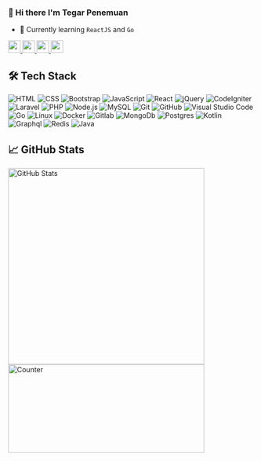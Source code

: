 ### 👋 Hi there I'm Tegar Penemuan

- 🔭  Currently learning `ReactJS` and `Go`

<p>
    <a href="https://www.linkedin.com/in/tegar-penemuan-802727186/">
    <img src="https://img.shields.io/badge/linkedin-%230077B5.svg?&style=for-the-badge&logo=linkedin&logoColor=white" height=25>
    </a> 
    <a href="https://medium.com/@tegarpenemuan">
    <img src="https://img.shields.io/badge/Medium-12100E?style=for-the-badge&logo=medium&logoColor=white" height=25>
    </a> 
    <a href="https://www.youtube.com/@TegarPenemuan">
    <img src="https://img.shields.io/badge/Youtube-E4405F?style=for-the-badge&logo=youtube&logoColor=white" height=25>
    </a>
     <a href="https://github.com/tegarpenemuan">
    <img src="https://img.shields.io/badge/github-12100E?.svg?&style=for-the-badge&logo=github&logoColor=white" height=25>
    </a>  
</p>

## 🛠️ Tech Stack
![HTML](https://img.shields.io/badge/-HTML-05122A?style=flat&logo=HTML5)
![CSS](https://img.shields.io/badge/-CSS-05122A?style=flat&logo=CSS3&logoColor=1572B6)
![Bootstrap](https://img.shields.io/badge/-Bootstrap-05122A?style=flat&logo=bootstrap&logoColor=563D7C)
![JavaScript](https://img.shields.io/badge/-JavaScript-05122A?style=flat&logo=javascript)
![React](https://img.shields.io/badge/-React-05122A?style=flat&logo=react)
![jQuery](https://img.shields.io/badge/-jQuery-05122A?style=flat&logo=jQuery)
![CodeIgniter](https://img.shields.io/badge/-CodeIgniter-05122A?style=flat&logo=CodeIgniter)
![Laravel](https://img.shields.io/badge/-Laravel-05122A?style=flat&logo=Laravel)
![PHP](https://img.shields.io/badge/-PHP-05122A?style=flat&logo=php)
![Node.js](https://img.shields.io/badge/-Node.js-05122A?style=flat&logo=node.js)
![MySQL](https://img.shields.io/badge/-MySQL-05122A?style=flat&logo=MySQL)
![Git](https://img.shields.io/badge/-Git-05122A?style=flat&logo=git)
![GitHub](https://img.shields.io/badge/-GitHub-05122A?style=flat&logo=github)
![Visual Studio Code](https://img.shields.io/badge/-Visual%20Studio%20Code-05122A?style=flat&logo=visual-studio-code&logoColor=007ACC)
![Go](https://img.shields.io/badge/-Go-05122A?style=flat&logo=go&logoColor=007ACC)
![Linux](https://img.shields.io/badge/-Linux-05122A?style=flat&logo=linux&logoColor=EAEAEA)
![Docker](https://img.shields.io/badge/-Docker-05122A?style=flat&logo=docker)
![Gitlab](https://img.shields.io/badge/-Gitlab-05122A?style=flat&logo=gitlab)
![MongoDb](https://img.shields.io/badge/-MongoDB-05122A?style=flat&logo=mongodb)
![Postgres](https://img.shields.io/badge/-Postgres-05122A?style=flat&logo=postgresql)
![Kotlin](https://img.shields.io/badge/-Kotlin-05122A?style=flat&logo=kotlin)
![Graphql](https://img.shields.io/badge/-Graphql-05122A?style=flat&logo=graphql&logoColor=EA4C89)
![Redis](https://img.shields.io/badge/-Redis-05122A?style=flat&logo=redis&logoColor=EA4C89)
![Java](https://img.shields.io/badge/-Java-05122A?style=flat&logo=openjdk&logoColor=EAEAEA)

## 📈 GitHub Stats
<span>
  <img src="https://github-readme-stats.vercel.app/api?username=tegarpenemuan&count_private=true&show_icons=true&theme=radical&show_owner=true" alt="GitHub Stats" width=400></span>
<span>
<img src="https://github-readme-stats.vercel.app/api/top-langs/?username=tegarpenemuan&layout=compact&count_private=true&hide=html,css,php,tsql,roff,scss,hack,shell&langs_count=12" alt="Counter" width=400 height=180>
</span>
